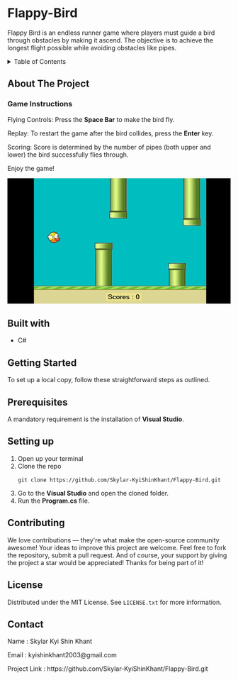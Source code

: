 # Flappy-Bird
Flappy Bird is an endless runner game where players must guide a bird through obstacles by making it ascend. The objective is to achieve the longest flight possible while avoiding obstacles like pipes.

<details> 
<summary>Table of Contents</summary>
  
- [About The Project](#about-the-project)
- [Built with](#built-with)
- [Getting Started](#getting-started)
- [Prerequisites](#prerequisites)
- [Setting up](#setting-up)
- [Contributing](#contributing)
- [License](#license)
- [Contact](#contact)
</details>

## About The Project
### Game Instructions

Flying Controls: Press the __Space Bar__ to make the bird fly.

Replay: To restart the game after the bird collides, press the __Enter__ key.

Scoring: Score is determined by the number of pipes (both upper and lower) the bird successfully flies through.

Enjoy the game!

![Flappy-Bird.gif](https://github.com/Skylar-KyiShinKhant/Flappy-Bird/blob/main/Flappy-Bird.gif)

## Built with
- C#

## Getting Started
To set up a local copy, follow these straightforward steps as outlined.

## Prerequisites
A mandatory requirement is the installation of **Visual Studio**.

## Setting up
1. Open up your terminal
2. Clone the repo 
   ```
   git clone https://github.com/Skylar-KyiShinKhant/Flappy-Bird.git
   ```
3. Go to the **Visual Studio** and open the cloned folder.
4. Run the **Program.cs** file.

## Contributing
We love contributions — they're what make the open-source community awesome! Your ideas to improve this project are welcome. Feel free to fork the repository, submit a pull request. And of course, your support by giving the project a star would be appreciated! Thanks for being part of it!

## License
Distributed under the MIT License. See ```LICENSE.txt``` for more information.

## Contact
<p>Name : Skylar Kyi Shin Khant</p>
<p>Email : kyishinkhant2003@gmail.com</p>
<p>Project Link : https://github.com/Skylar-KyiShinKhant/Flappy-Bird.git</p>
